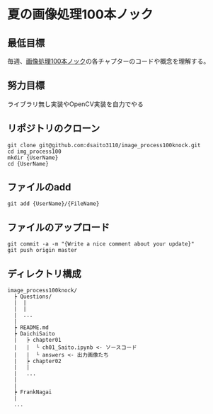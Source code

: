 # 夏の画像処理100本ノック

## 最低目標
毎週、[画像処理100本ノック](https://github.com/yoyoyo-yo/Gasyori100knock)の各チャプターのコードや概念を理解する。

## 努力目標
ライブラリ無し実装やOpenCV実装を自力でやる

## リポジトリのクローン
```
git clone git@github.com:dsaito3110/image_process100knock.git
cd img_process100
mkdir {UserName}
cd {UserName}
```

## ファイルのadd
```
git add {UserName}/{FileName}
```

## ファイルのアップロード
```
git commit -a -m "{Write a nice comment about your update}"
git push origin master
```

## ディレクトリ構成
```
image_process100knock/
  ┝ Questions/
  |  |
  |  |
  |  ...
  |
  ┝ README.md
  ┝ DaichiSaito
  |   ┝ chapter01
  |   |  └ ch01_Saito.ipynb <- ソースコード
  |   |  └ answers <- 出力画像たち
  |   ┝ chapter02
  |   |
  |   ...
  |
  |
  ┝ FrankNagai
  |
  ...
```
